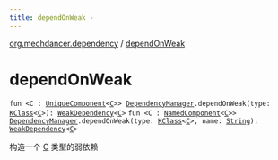 ```yaml
---
title: dependOnWeak - 
---
```


[org.mechdancer.dependency](index.html) / [dependOnWeak](./depend-on-weak.html)

# dependOnWeak

`fun <C : `[`UniqueComponent`](-unique-component/index.html)`<`[`C`](depend-on-weak.html#C)`>> `[`DependencyManager`](-dependency-manager/index.html)`.dependOnWeak(type: `[`KClass`](https://kotlinlang.org/api/latest/jvm/stdlib/kotlin.reflect/-k-class/index.html)`<`[`C`](depend-on-weak.html#C)`>): `[`WeakDependency`](-type-safe-dependency/-weak-dependency/index.html)`<`[`C`](depend-on-weak.html#C)`>`
`fun <C : `[`NamedComponent`](-named-component/index.html)`<`[`C`](depend-on-weak.html#C)`>> `[`DependencyManager`](-dependency-manager/index.html)`.dependOnWeak(type: `[`KClass`](https://kotlinlang.org/api/latest/jvm/stdlib/kotlin.reflect/-k-class/index.html)`<`[`C`](depend-on-weak.html#C)`>, name: `[`String`](https://kotlinlang.org/api/latest/jvm/stdlib/kotlin/-string/index.html)`): `[`WeakDependency`](-type-safe-dependency/-weak-dependency/index.html)`<`[`C`](depend-on-weak.html#C)`>`

构造一个 [C](depend-on-weak.html#C) 类型的弱依赖

